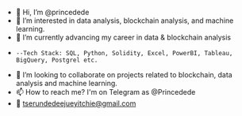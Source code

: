 - 👋 Hi, I’m @princedede
- 👀 I’m interested in data analysis, blockchain analysis, and machine learning. 
- 🌱 I’m currently advancing my career in data & blockchain analysis 
-     --Tech Stack: SQL, Python, Solidity, Excel, PowerBI, Tableau, BigQuery, Postgrel etc.
- 💞️ I’m looking to collaborate on projects related to blockchain, data analysis and machine learning. 
- 📫 How to reach me? I'm on Telegram as @Princedede
- 📩 tserundedeejueyitchie@gmail.com

<!---
princedede/princedede is a ✨ special ✨ repository because its `README.md` (this file) appears on your GitHub profile.
You can click the Preview link to take a look at your changes.
--->
